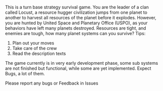 This is a turn base strategy survival game.
You are the leader of a clan called Locust, a resource hugger civilization jumps from one planet to another to harvest all resources of the planet before it explodes. 
However, you are hunted by United Space and Planetary Office (USPO), as your behaviors have left many planets destroyed. 
Resources are tight, and enemies are tough, how many planet systems can you survive?
Tips:
1.	Plan out your moves
2.	Take care of the crew
3.	Read the description texts

The game currently is in very early development phase, some sub systems are not finished but functional, while some are yet implemented. 
Expect Bugs, a lot of them.

Please report any bugs or Feedback in Issues
